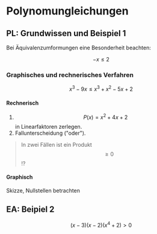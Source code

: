 # Polynomungleichungen

## PL: Grundwissen und Beispiel 1

Bei Äquivalenzumformungen eine Besonderheit beachten:

$$ -x \le 2 $$

### Graphisches und rechnerisches Verfahren

$$ x^3 - 9x \le x^3 + x^2- 5x + 2 $$

#### Rechnerisch

1. $$ P(x) = x^2 + 4x + 2 $$ in Linearfaktoren zerlegen.
2. Fallunterscheidung ("oder").

> In zwei Fällen ist ein Produkt $$ \geq 0 $$ !?

#### Graphisch

Skizze, Nullstellen betrachten


## EA: Beipiel 2

$$ (x-3)(x-2)(x^4+2) > 0 $$
